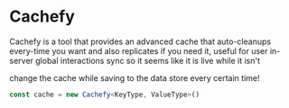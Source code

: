 
# Cachefy
Cachefy is a tool that provides an advanced cache that auto-cleanups every-time you want and also replicates if you need it, useful for user in-server global interactions sync so it seems like it is live while it isn't

change the cache while saving to the data store every certain time!

```typescript
const cache = new Cachefy<KeyType, ValueType>()
```
